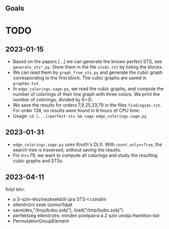 ## Goals

# TODO

## 2023-01-15

- Based on the papers [...] we can generate the known perfect STS, see `generate_sts*.py`. Store them in the file `sts$n.txt` by listing the blocks. 
- We can read them by `graph_from_sts.py` and generate the cubic graph corresponding to the first block. The cubic graphs are saved in `graph$n.txt`.
- In `edge_colorings.sage.py`, we read the cubic graphs, and compute the number of colorings of their line graph with three colors. We print the number of colorings, divided by 6=3!. 
- We save the results for orders 7,9,25,33,79 in the files `findings$n.txt`. For order 139, no results were found in 8 hours of CPU time.
- Usage: `cd [...]/perfect-sts && sage edge_colorings.sage.py`

## 2023-01-31

- `edge_colorings.sage.py` uses Knuth's DLX. With `count_only==True`, the search tree is traversed, without saving the results. 
- For n<=79, we want to compute all colorings and study the resulting cubic graphs and STSs. 

## 2023-04-11

folyt köv: 
- a 3-szín-élszínezésekből újra STS-t csinálni
- ellenőrizni ezek izomorfiáját
- save(des,"/tmp/bubu.sobj"), load("/tmp/bubu.sobj")
- perfektség ellenőrzés: minden pontpárra a 2 szín uniója Hamilton-kör
- PermutationGroupElement
